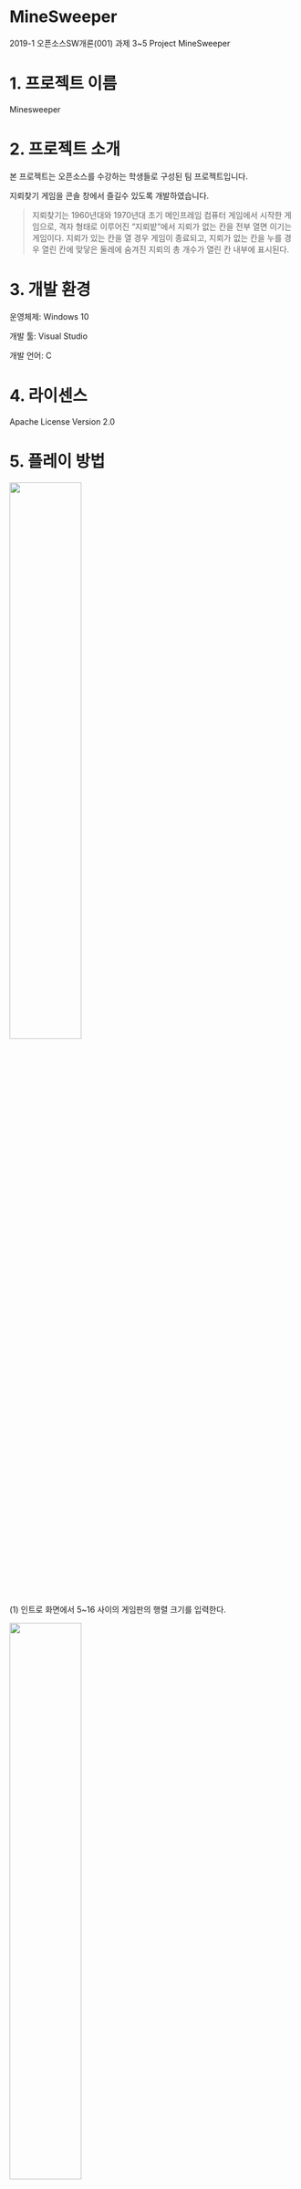 # MineSweeper
2019-1 오픈소스SW개론(001) 과제 3~5 Project MineSweeper


# **1. 프로젝트 이름**

Minesweeper


# **2. 프로젝트 소개**

본 프로젝트는 오픈소스를 수강하는 학생들로 구성된 팀 프로젝트입니다. 

지뢰찾기 게임을 콘솔 창에서 즐길수 있도록 개발하였습니다.  

>지뢰찾기는 1960년대와 1970년대 초기 메인프레임 컴퓨터 게임에서 시작한 게임으로, 
격자 형태로 이루어진 “지뢰밭”에서 지뢰가 없는 칸을 전부 열면 이기는 게임이다. 지뢰가 있는 칸을 열 경우 게임이 종료되고, 
지뢰가 없는 칸을 누를 경우 열린 칸에 맞닿은 둘레에 숨겨진 지뢰의 총 개수가 열린 칸 내부에 표시된다.


# **3. 개발 환경**


운영체제: Windows 10

개발 툴: Visual Studio

개발 언어: C 



# **4. 라이센스**


Apache License Version 2.0


# **5. 플레이 방법**

<img src="https://user-images.githubusercontent.com/48747805/58545622-991e6500-823e-11e9-9820-6dd5fd6fb777.png" width="50%"></img>

(1) 인트로 화면에서 5~16 사이의 게임판의 행렬 크기를 입력한다.

<img src="https://user-images.githubusercontent.com/48747805/58545626-9a4f9200-823e-11e9-8f66-5b6633bc20f4.png" width="50%"></img>

(2) 블록의 행렬을 입력한다

<img src="https://user-images.githubusercontent.com/48747805/58545629-9c195580-823e-11e9-8553-aedcf396a066.png" width="50%"></img>
<img src="https://user-images.githubusercontent.com/48747805/58545632-9d4a8280-823e-11e9-8f85-3a9b604f6942.png" width="50%"></img>

(3) 블록을 열고 싶으면 1을, 깃발로 표시·깃발을 해지하는 경우 2를 입력한다. 

<img src="https://user-images.githubusercontent.com/48747805/58545635-9f144600-823e-11e9-9b89-c2ceee9fe861.png" width="50%"></img>

(4) 지뢰가 아니라면 주변 8칸에 있는 지뢰의 수가 표시된다

<img src="https://user-images.githubusercontent.com/48747805/58545638-a0457300-823e-11e9-9c43-4bb48709e272.png" width="50%"></img>

(5) 위의 과정을 반복하여 지뢰를 제외한 모든 블록을 열면 최종적으로 게임에서 승리한다.


# **6. 버그 사항**


행렬을 입력 받을 때 숫자가 아닌 문자를 입력할 경우 무한 루프되는 버그 발생









